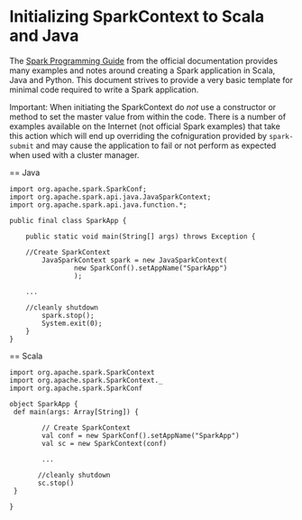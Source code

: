 Initializing SparkContext to Scala and Java
========================

The [Spark Programming Guide](https://spark.apache.org/docs/latest/programming-guide.html) from the official documentation provides many examples and notes around creating a Spark application in Scala, Java and Python.  This  document strives to provide a very basic template for minimal code required to write a Spark application.


Important: When initiating the SparkContext do *not* use a constructor or method to set the master value from within the code.  There is a number of examples available on the Internet (not official Spark examples) that take this action which will end up overriding the cofniguration provided by `spark-submit` and may cause the application to fail or not perform as expected when used with a cluster manager.


== Java

```
import org.apache.spark.SparkConf;
import org.apache.spark.api.java.JavaSparkContext;
import org.apache.spark.api.java.function.*;

public final class SparkApp {

    public static void main(String[] args) throws Exception {
	
	//Create SparkContext
        JavaSparkContext spark = new JavaSparkContext(
        		new SparkConf().setAppName("SparkApp")
        		);

	...

	//cleanly shutdown
    	spark.stop();
    	System.exit(0);
    }
}
```

== Scala

```
import org.apache.spark.SparkContext
import org.apache.spark.SparkContext._
import org.apache.spark.SparkConf

object SparkApp {
 def main(args: Array[String]) {

        // Create SparkContext
        val conf = new SparkConf().setAppName("SparkApp")
        val sc = new SparkContext(conf)

        ...

       //cleanly shutdown
       sc.stop()
 }

}
```

